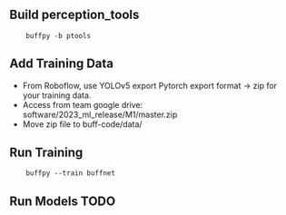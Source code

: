 ## Build perception_tools
        buffpy -b ptools

## Add Training Data
-  From Roboflow, use YOLOv5 export Pytorch export format -> zip for your training data.
- Access from team google drive: software/2023_ml_release/M1/master.zip
- Move zip file to buff-code/data/

## Run Training
        buffpy --train buffnet

## Run Models TODO
